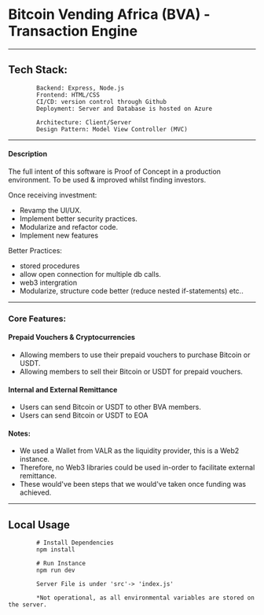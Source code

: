 # Bitcoin Vending Africa (BVA) - Transaction Engine
-------------------------------------------------
## Tech Stack: 
            Backend: Express, Node.js
            Frontend: HTML/CSS
            CI/CD: version control through Github
            Deployment: Server and Database is hosted on Azure

            Architecture: Client/Server
            Design Pattern: Model View Controller (MVC)
-------------------------------------------------
#### Description
The full intent of this software is Proof of Concept in a production environment.
To be used & improved whilst finding investors. 

Once receiving investment:
- Revamp the UI/UX.
- Implement better security practices.
- Modularize and refactor code.
- Implement new features

Better Practices:
- stored procedures
- allow open connection for multiple db calls.
- web3 intergration
- Modularize, structure code better (reduce nested if-statements) etc..
-------------------------------------------------
### Core Features:

#### Prepaid Vouchers & Cryptocurrencies
- Allowing members to use their prepaid vouchers to purchase Bitcoin or USDT.
- Allowing members to sell their Bitcoin or USDT for prepaid vouchers.
   
#### Internal and External Remittance
- Users can send Bitcoin or USDT to other BVA members.
- Users can send Bitcoin or USDT to EOA
 
#### Notes:
- We used a Wallet from VALR as the liquidity provider, this is a Web2 instance.
- Therefore, no Web3 libraries could be used in-order to facilitate external remittance.
- These would've been steps that we would've taken once funding was achieved.  
-------------------------------------------------
## Local Usage
            # Install Dependencies
            npm install

            # Run Instance
            npm run dev

            Server File is under 'src'-> 'index.js'
            
            *Not operational, as all environmental variables are stored on the server.
